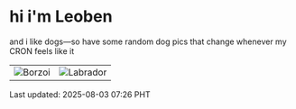 # hi i'm Leoben

and i like dogs—so have some random dog pics that change whenever my CRON feels like it

|  |  |
|--------|----------|
| ![Borzoi](https://random-dog-vercel.vercel.app/api/random-borzoi?v=1754177204) | ![Labrador](https://random-dog-vercel.vercel.app/api/random-labrador?v=1754177204) |

Last updated: 2025-08-03 07:26 PHT
